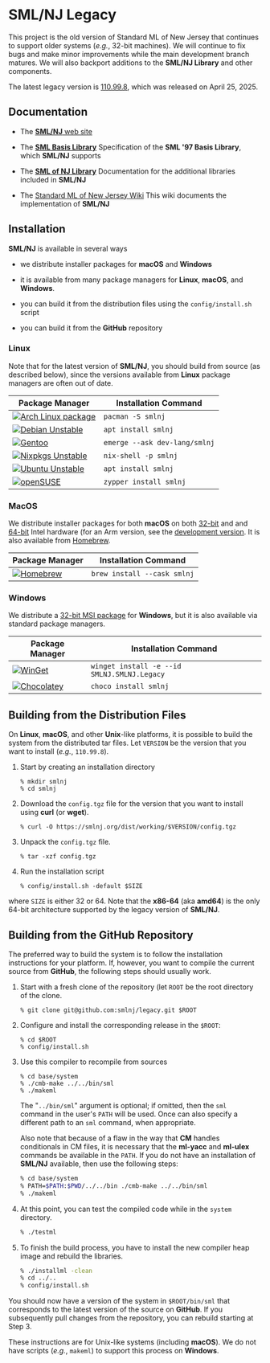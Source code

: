# SML/NJ Legacy

This project is the old version of Standard ML of New Jersey
that continues to support older systems (*e.g.*, 32-bit machines).
We will continue to fix bugs and make minor improvements while
the main development branch matures.  We will also backport
additions to the **SML/NJ Library** and other components.

The latest legacy version is [110.99.8](https://smlnj.org/dist/working/110.99.8),
which was released on April 25, 2025.

## Documentation

- The [**SML/NJ** web site](https://smlnj.org)

- The [**SML Basis Library**](https://smlfamily.github.io/Basis/index.html)
  Specification of the **SML '97 Basis Library**, which **SML/NJ** supports

- The [**SML of NJ Library**](https://www.smlnj.org/doc/smlnj-lib/index.html)
  Documentation for the additional libraries included in **SML/NJ**

- The [Standard ML of New Jersey Wiki](https://github.com/smlnj/.github/wiki)
  This wiki documents the implementation of **SML/NJ**

## Installation

**SML/NJ** is available in several ways

* we distribute installer packages for **macOS** and **Windows**

* it is available from many package managers for **Linux**, **macOS**,
  and **Windows**.

* you can build it from the distribution files using the `config/install.sh`
  script

* you can build it from the **GitHub** repository

### Linux

Note that for the latest version of **SML/NJ**, you should build from source
(as described below), since the versions available from **Linux** package managers
are often out of date.

| Package Manager | Installation Command |
| --- | --- |
| [![Arch Linux package](https://img.shields.io/archlinux/v/extra/x86_64/smlnj?logo=archlinux&label=arch)](https://archlinux.org/packages/extra/x86_64/smlnj/) | `pacman -S smlnj` |
| [![Debian Unstable](https://img.shields.io/debian/v/smlnj?logo=debian)](https://packages.debian.org/sid/smlnj) | `apt install smlnj` |
| [![Gentoo](https://img.shields.io/badge/gentoo-110.99.6.1-blue?logo=gentoo)](https://packages.gentoo.org/packages/dev-lang/smlnj) | `emerge --ask dev-lang/smlnj` |
| [![Nixpkgs Unstable](https://img.shields.io/badge/nixpkgs-110.99.7.1-blue?logo=nixos)](https://search.nixos.org/packages?channel=unstable&show=smlnj&from=0&size=1&sort=relevance&type=packages&query=smlnj) | `nix-shell -p smlnj` |
| [![Ubuntu Unstable](https://img.shields.io/ubuntu/v/smlnj?logo=ubuntu)](https://launchpad.net/ubuntu/plucky/+package/smlnj) | `apt install smlnj` |
| [![openSUSE](https://img.shields.io/badge/opensuse-110.99.5-blue?logo=suse)](https://software.opensuse.org/package/smlnj) | `zypper install smlnj` |

### MacOS

We distribute installer packages for both **macOS** on both
[32-bit](https://smlnj.org/dist/working/110.99.8/smlnj-x86-110.99.8.pkg) and
and [64-bit](https://smlnj.org/dist/working/110.99.8/smlnj-amd64-110.99.8.pkg) Intel hardware
(for an Arm version, see the [development version](https://github.com/smlnj/smlnj).
It is also available from [Homebrew](https://brew.sh).

| Package Manager | Installation Command |
| --- | --- |
| [![Homebrew](https://img.shields.io/badge/homebrew-110.99.8-blue?logo=homebrew)](https://formulae.brew.sh/cask/smlnj) | `brew install --cask smlnj` |

### Windows

We distribute a
[32-bit MSI package](https://smlnj.org/dist/working/110.99.8/smlnj-110.99.8.msi)
for **Windows**, but it is also available via standard package managers.

| Package Manager | Installation Command |
| --- | --- |
| [![WinGet](https://img.shields.io/winget/v/SMLNJ.SMLNJ.Legacy?logo=winget)](https://winstall.app/apps/SMLNJ.SMLNJ.Legacy) | `winget install -e --id SMLNJ.SMLNJ.Legacy` |
| [![Chocolatey](https://img.shields.io/chocolatey/v/smlnj?logo=chocolatey)](https://community.chocolatey.org/packages/smlnj) | `choco install smlnj` |

## Building from the Distribution Files

On **Linux**, **macOS**, and other **Unix**-like platforms, it is possible to
build the system from the distributed tar files.  Let `VERSION` be the version
that you want to install (*e.g.*, `110.99.8`).

1. Start by creating an installation directory

    ``` console
    % mkdir smlnj
    % cd smlnj
    ```

2. Download the `config.tgz` file for the version that you want to install
   using **curl** (or **wget**).

    ``` console
    % curl -O https://smlnj.org/dist/working/$VERSION/config.tgz
    ```

3. Unpack the `config.tgz` file.

    ``` console
    % tar -xzf config.tgz
    ```

4. Run the installation script

    ``` console
    % config/install.sh -default $SIZE
    ```
  where `SIZE` is either 32 or 64.  Note that the **x86-64** (aka **amd64**)
  is the only 64-bit architecture supported by the legacy version of **SML/NJ**.


## Building from the **GitHub** Repository

The preferred way to build the system is to follow the installation
instructions for your platform.  If, however, you want to compile the
current source from **GitHub**, the following steps should usually work.

1. Start with a fresh clone of the repository (let `ROOT` be the
   root directory of the clone.

    ``` console
    % git clone git@github.com:smlnj/legacy.git $ROOT
    ```

2. Configure and install the corresponding release in the `$ROOT`:

    ``` console
    % cd $ROOT
    % config/install.sh
    ```

3. Use this compiler to recompile from sources

    ``` console
    % cd base/system
    % ./cmb-make ../../bin/sml
    % ./makeml
    ```

    The "`../bin/sml`" argument is optional; if omitted, then the `sml` command in the
    user's `PATH` will be used.  Once can also specify a different path to an `sml`
    command, when appropriate.

    Also note that because of a flaw in the way that **CM** handles conditionals in CM
    files, it is necessary that the **ml-yacc** and **ml-ulex** commands be available
    in the `PATH`.  If you do not have an installation of **SML/NJ** available, then use
    the following steps:

    ``` sh
    % cd base/system
    % PATH=$PATH:$PWD/../../bin ./cmb-make ../../bin/sml
    % ./makeml
    ```

4. At this point, you can test the compiled code while in the
   `system` directory.

    ``` sh
    % ./testml
    ```

5. To finish the build process, you have to install the new compiler
   heap image and rebuild the libraries.

    ``` sh
    % ./installml -clean
    % cd ../..
    % config/install.sh
    ```

You should now have a version of the system in `$ROOT/bin/sml` that
corresponds to the latest version of the source on **GitHub**.
If you subsequently pull changes from the repository, you can rebuild
starting at Step 3.

These instructions are for Unix-like systems (including **macOS**).  We do not
have scripts (*e.g.*, `makeml`) to support this process on **Windows**.
